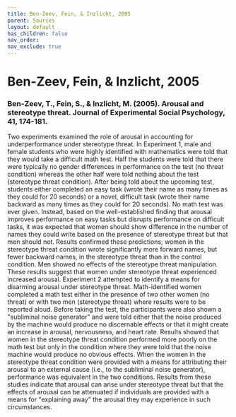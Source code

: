 ```yaml
---
title: Ben-Zeev, Fein, & Inzlicht, 2005
parent: Sources
layout: default
has_children: false
nav_order: 
nav_exclude: true
---
```


# Ben-Zeev, Fein, & Inzlicht, 2005

### Ben-Zeev, T., Fein, S., & Inzlicht, M. (2005). Arousal and stereotype threat. Journal of Experimental Social Psychology, 41, 174-181.

Two experiments examined the role of arousal in accounting for underperformance under stereotype threat. In Experiment 1, male and female students who were highly identified with mathematics were told that they would take a difficult math test. Half the students were told that there were typically no gender differences in performance on the test (no threat condition) whereas the other half were told nothing about the test (stereotype threat condition). After being told about the upcoming test, students either completed an easy task (wrote their name as many times as they could for 20 seconds) or a novel, difficult task (wrote their name backward as many times as they could for 20 seconds). No math test was ever given. Instead, based on the well-established finding that arousal improves performance on easy tasks but disrupts performance on difficult tasks, it was expected that women should show difference in the number of names they could write based on the presence of stereotype threat but that men should not. Results confirmed these predictions; women in the stereotype threat condition wrote significantly more forward names, but fewer backward names, in the stereotype threat than in the control condition. Men showed no effects of the stereotype threat manipulation. These results suggest that women under stereotype threat experienced increased arousal. Experiment 2 attempted to identify a means for disarming arousal under stereotype threat. Math-identified women completed a math test either in the presence of two other women (no threat) or with two men (stereotype threat) where results were to be reported aloud. Before taking the test, the participants were also shown a "subliminal noise generator" and were told either that the noise produced by the machine would produce no discernable effects or that it might create an increase in arousal, nervousness, and heart rate. Results showed that women in the stereotype threat condition performed more poorly on the math test but only in the condition where they were told that the noise machine would produce no obvious effects. When the women in the stereotype threat condition were provided with a means for attributing their arousal to an external cause (i.e., to the subliminal noise generator), performance was equivalent in the two conditions. Results from these studies indicate that arousal can arise under stereotype threat but that the effects of arousal can be attenuated if individuals are provided with a means for "explaining away" the arousal they may experience in such circumstances.
